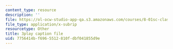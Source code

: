 ```yaml
---
content_type: resource
description: ''
file: https://ol-ocw-studio-app-qa.s3.amazonaws.com/courses/8-01sc-classical-mechanics-fall-2016/7756414bf6965512810fdbf041855d9e_reUjl788R9Q.srt
file_type: application/x-subrip
resourcetype: Other
title: 3play caption file
uid: 7756414b-f696-5512-810f-dbf041855d9e
---
```


